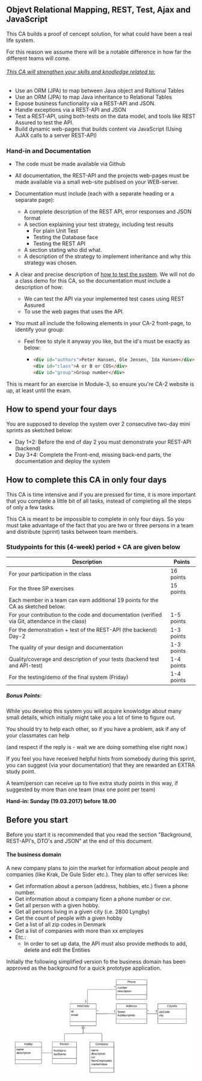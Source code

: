 ## Objevt Relational Mapping, REST, Test, Ajax and JavaScript

This CA builds a proof of cencept solution, for what could have been a real life system.

For this reason we assume there will be a notable difference in how far the different teams will come.

###### <u>This CA will strengthen your skills and knodledge related to:</u>

- Use an ORM (JPA) to map between Java object and Raltional Tables
- Use an ORM (JPA) to map Java inheritance to Relational Tables
- Expose business functionality via a REST-API and JSON.
- Handle exceptions via a REST-API and JSON
- Test a REST-API, using both-tests on the data model, and tools like REST Assured to test the API.
- Build dynamic web-pages that builds content via JavaScript (Using AJAX calls to a server REST-API)

### Hand-in and Documentation

- The code must be made available via Github

- All documentation, the REST-API and the projects web-pages must be made available via a small web-site publised on your WEB-server.

- Documentation must include (each with a separate heading or a separate page):

  - A complete description of the REST API, error responses and JSON format
  - A section explaining your test strategy, including test results
    - For plain Unit Test
    - Testing the Database face
    - Testing the REST API
  - A section stating who did what.
  - A description of the strategy to implement inheritance and why this strategy was chosen.

- A clear and precise description of <u>how to test the system</u>. We will not do a class demo for this CA, so the documentation must include a description of how:

  - We can test the API via your implemented test cases using REST Assured
  - To use the web pages that uses the API.

- You must all include the following elements in your CA-2 front-page, to identify your group:

  - Feel free to style it anyway you like, but the id's must be exactly as below:

    - ```html
      <div id="authors">Peter Hansen, Ole Jensen, Ida Hansen</div>
      <div id="class">A or B or COS</div>
      <div id="group">Group number</div>
      ```



This is meant for an exercise in Module-3, so ensure you're CA-2 website is up, at least until the exam.

## How to spend your four days

You are supposed to develop the system over 2 consecutive two-day mini sprints as sketched below:

- Day 1+2: Before the end of day 2 you must demonstrate your REST-API (backend)
- Day 3+4: Complete the Front-end, missing back-end parts, the documentation and deploy the system



## How to complete this CA in only four days

This CA is time intensive and if you are pressed for time, it is more important that you complete a little bit of all tasks, instead of completing all the steps of only a few tasks.

This CA is meant to be impossible to complete in only four days. So you must take advantage of the fact that you are two or three persons in a team and distribute (sprint) tasks between team members.

### Studypoints for this (4-week) period + CA are given below



| Description                              | Points     |
| ---------------------------------------- | ---------- |
| For your participation in the class      | 16 points  |
| For the three SP exercises               | 15 points  |
| Each member in a team can earn additional 19 points for the CA as sketched below: |            |
| For your contribution to the code and documentation (verified via Git, attendance in the class) | 1-5 points |
| For the demonstration + test of the REST-API (the backend) Day-2 | 1-3 points |
| The quality of your design and documentation | 1-3 points |
| Quality/coverage and description of your tests (backend test and API-test) | 1-4 points |
| For the testing/demo of the final system (Friday) | 1-4 points |



##### Bonus Points:

While you develop this system you will acquire knowlodge about many small details, which initially might take you a lot of time to figure out.

You should try to help each other, so if you have a problem, ask if any of your classmates can help 

(and respect if the reply is - wait we are doing something else right now.)

If you feel you have received helpful hints from somebody during this sprint, you can suggest (via your documentation) that they are rewarded an EXTRA study point.

A team/person can receive up to five extra study points in this way, if suggested by more than one team (max one point per team)

**Hand-in: Sunday (19.03.2017) before 18.00**

## Before you start

Before you start it is recommended that you read the section "Background, REST-API's, DTO's and JSON" at the end of this document.

#### The business domain

A new company plans to join the market for information about people and companies (like Krak, De Gule Sider etc.). They plan to offer services like:

- Get information about a person (address, hobbies, etc.) fiven a phone number.
- Get information about a company ficen a phone number or cvr.
- Get all person with a given hobby.
- Get all persons living in a given city (i.e. 2800 Lyngby)
- Get the count of people with a given hobby
- Get a list of all zip codes in Denmark
- Get a list of companies with more than xx employes
- Etc.:
  - In order to set up data, the API must also provide methods to add, delete and edit the Entities

Initially the following simplified version fo the business domain has been approved as the background for a quick prototype application.

![alt](domain-model.png)



